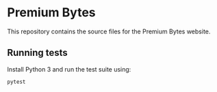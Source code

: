 # Premium Bytes

This repository contains the source files for the Premium Bytes website.

## Running tests

Install Python 3 and run the test suite using:

```bash
pytest
```
